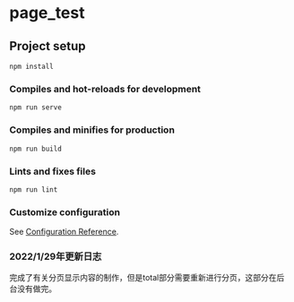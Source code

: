 # page_test

## Project setup
```
npm install
```

### Compiles and hot-reloads for development
```
npm run serve
```

### Compiles and minifies for production
```
npm run build
```

### Lints and fixes files
```
npm run lint
```

### Customize configuration
See [Configuration Reference](https://cli.vuejs.org/config/).
### 2022/1/29年更新日志
完成了有关分页显示内容的制作，但是total部分需要重新进行分页，这部分在后台没有做完。